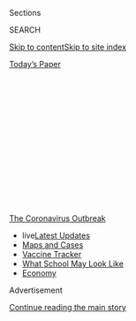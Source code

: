 <div id="app">

<div>

<div>

<div>

<div class="NYTAppHideMasthead css-1q2w90k e1suatyy0">

<div class="section css-ui9rw0 e1suatyy2">

<div class="css-eph4ug er09x8g0">

<div class="css-6n7j50">

</div>

<span class="css-1dv1kvn">Sections</span>

<div class="css-10488qs">

<span class="css-1dv1kvn">SEARCH</span>

</div>

[Skip to content](#site-content)[Skip to site
index](#site-index)

</div>

<div class="css-10698na e1huz5gh0">

</div>

</div>

<div id="masthead-bar-one" class="section hasLinks css-15hmgas e1csuq9d3">

<div class="css-uqyvli e1csuq9d0">

</div>

<div class="css-1uqjmks e1csuq9d1">

</div>

<div class="css-9e9ivx">

[](https://myaccount.nytimes.com/auth/login?response_type=cookie&client_id=vi)

</div>

<div class="css-1bvtpon e1csuq9d2">

[Today’s
Paper](https://www.nytimes.com/section/todayspaper)

</div>

</div>

</div>

</div>

<div data-aria-hidden="false">

<div id="site-content" data-role="main">

<div>

<div class="css-1aor85t" style="opacity:0.000000001;z-index:-1;visibility:hidden">

<div class="css-1hqnpie">

<div class="css-epjblv">

<span class="css-z6pdnw">Why Is There No Consensus About Reopening
Schools?</span>

</div>

<div class="css-k008qs">

<div class="css-1iwv8en">

<span class="css-18z7m18"></span>

<div>

<div>

</div>

</div>

</div>

<span class="css-1n6z4y">https://nyti.ms/2BCjBDc</span>

<div class="css-1705lsu">

<div class="css-4xjgmj">

<div class="css-4skfbu" data-role="toolbar" data-aria-label="Social Media Share buttons, Save button, and Comments Panel with current comment count" data-testid="share-tools">

  - 
  - 
  - 
  - 
    
    <div class="css-6n7j50">
    
    </div>

  - 
  - 

</div>

</div>

</div>

</div>

</div>

</div>

<div id="NYT_TOP_BANNER_REGION" class="css-13pd83m">

<div>

<div id="styln-prism-menu-1592847958612" class="section interactive-content interactive-size-medium css-1edisqu">

<div class="css-17ih8de interactive-body">

<div id="scroll-container" class="css-1gj85ro">

[<span class="styln-title-wrap"><span class="css-1pje3qr">The
Coronavirus</span><span class="css-1pje3qr">
Outbreak</span></span>](https://www.nytimes.com/news-event/coronavirus?action=click&pgtype=Article&state=default&region=TOP_BANNER&context=storylines_menu)

  - <span class="css-kqxiym" data-emphasize="true">live</span>[Latest
    Updates](https://www.nytimes.com/2020/08/01/world/coronavirus-covid-19.html?action=click&pgtype=Article&state=default&region=TOP_BANNER&context=storylines_menu)
  - [Maps and
    Cases](https://www.nytimes.com/interactive/2020/us/coronavirus-us-cases.html?action=click&pgtype=Article&state=default&region=TOP_BANNER&context=storylines_menu)
  - [Vaccine
    Tracker](https://www.nytimes.com/interactive/2020/science/coronavirus-vaccine-tracker.html?action=click&pgtype=Article&state=default&region=TOP_BANNER&context=storylines_menu)
  - [What School May Look
    Like](https://www.nytimes.com/interactive/2020/07/29/us/schools-reopening-coronavirus.html?action=click&pgtype=Article&state=default&region=TOP_BANNER&context=storylines_menu)
  - [Economy](https://www.nytimes.com/live/2020/07/31/business/stock-market-today-coronavirus?action=click&pgtype=Article&state=default&region=TOP_BANNER&context=storylines_menu)

</div>

</div>

</div>

</div>

</div>

<div id="top-wrapper" class="css-1sy8kpn">

<div id="top-slug" class="css-l9onyx">

Advertisement

</div>

[Continue reading the main
story](#after-top)

<div class="ad top-wrapper" style="text-align:center;height:100%;display:block;min-height:250px">

<div id="top" class="place-ad" data-position="top" data-size-key="top">

</div>

</div>

<div id="after-top">

</div>

</div>

<div id="sponsor-wrapper" class="css-1hyfx7x">

<div id="sponsor-slug" class="css-19vbshk">

Supported by

</div>

[Continue reading the main
story](#after-sponsor)

<div id="sponsor" class="ad sponsor-wrapper" style="text-align:center;height:100%;display:block">

</div>

<div id="after-sponsor">

</div>

</div>

[Studies
Show](/column/studies-show "Studies Show")

<div class="css-1vkm6nb ehdk2mb0">

# Why Is There No Consensus About Reopening Schools?

</div>

<div class="css-79elbk" data-testid="photoviewer-wrapper">

<div class="css-z3e15g" data-testid="photoviewer-wrapper-hidden">

</div>

<div class="css-1a48zt4 ehw59r15" data-testid="photoviewer-children">

![<span class="css-ach9cc e1z0qqy90" itemprop="copyrightHolder"><span class="css-1ly73wi e1tej78p0">Credit...</span><span><span>Illustration
by Ori
Toor</span></span></span>](https://static01.nyt.com/images/2020/08/02/magazine/02mag-studies-1/02mag-studies-1-articleLarge.jpg?quality=75&auto=webp&disable=upscale)

</div>

</div>

<div class="css-xt80pu e12qa4dv0">

<div class="css-18e8msd">

<div class="css-vp77d3 epjyd6m0">

<div class="css-1baulvz">

By <span class="css-1baulvz last-byline" itemprop="name">Kim
Tingley</span>

</div>

</div>

  - 
    
    <div class="css-1ea1lzw e16638kd2">
    
    Published July 29, 2020Updated July 31,
    2020
    
    </div>

  - 
    
    <div class="css-4xjgmj">
    
    <div class="css-pvvomx" data-role="toolbar" data-aria-label="Social Media Share buttons, Save button, and Comments Panel with current comment count" data-testid="share-tools">
    
      - 
      - 
      - 
      - 
        
        <div class="css-6n7j50">
        
        </div>
    
      - 
      - 
    
    </div>
    
    </div>

</div>

</div>

<div class="section meteredContent css-1r7ky0e" name="articleBody" itemprop="articleBody">

<div class="css-1fanzo5 StoryBodyCompanionColumn">

<div class="css-53u6y8">

Is it possible to [reopen school
buildings](https://www.nytimes.com/interactive/2020/07/31/us/coronavirus-school-reopening-risk.html)
in the fall in a way that keeps kids, educators, staff and their
families and communities safe from Covid-19? Is it possible *not* to do
so without harming them in other ways? Already, [school
closures](https://www.nytimes.com/2020/07/29/health/covid-school-reopening.html)
have set children behind academically. More than 20 million children
rely on school breakfasts and lunches. Too many parents face the choice
between losing their jobs or leaving their children at home
unsupervised. Vaccination rates for various dangerous diseases,
typically required before students can attend school, have plummeted.
Isolating children from their peers exacts social and emotional costs,
which differ by age group and are nearly impossible to quantify. And
whether schools reopen or remain closed, the risks are borne
disproportionately by low-income communities and people of color. “This
is really one of the most perplexing and complex issues I’ve ever faced
in 40 years,” says Dan M. Cooper, a professor of pediatrics at the
University of California, Irvine.

A flood of guidance has been issued in recent weeks, much of it urging
schools to reopen and suggesting safety precautions. Media outlets as
well have relayed reams of often conflicting expert advice on how to
weigh risks and benefits, to individuals and to society. In every case,
that calculation is constrained by major gaps in our understanding of
how Covid affects children and those in contact with them. Strong
evidence suggests that children are much less likely than adults to get
sick or die from the virus. (By July 9, data from most of the U.S.
showed that [nearly 242,000
children](https://services.aap.org/en/pages/2019-novel-coronavirus-covid-19-infections/children-and-covid-19-state-level-data-report/)
had tested positive for Covid, representing 8 percent of cases, the
American Academy of Pediatrics reports; they account for fewer than 3
percent of hospitalizations and fewer than 1 percent of deaths.)

But are children less likely to be infected, or just less likely to show
symptoms? Does the virus behave differently in grade-schoolers than in
high-schoolers? What factors determine whether children become seriously
ill? And, perhaps most crucial for schools, what are the odds that
students will transmit the virus to one another or to adults?

</div>

</div>

<div class="css-1fanzo5 StoryBodyCompanionColumn">

<div class="css-53u6y8">

One reason scientists have a lesser understanding of how the coronavirus
acts on children is that in March, at the outset of the pandemic, most
stricken countries simultaneously closed schools, shuttered businesses
and urged people to stay home, making it nearly impossible to separate
out the effect of school closures on rates of transmission in the
community. During a stay-at-home advisory in Switzerland, researchers
from Geneva University Hospitals tried to determine how vulnerable
various age groups were to infection. Beginning in April, they adapted a
health study already underway to test residents for coronavirus
antibodies. Subjects came in weekly and were invited to bring everyone
they lived with who was at least 5 to be tested, too. The results from
more than 2,700 participants over five weeks, [published in The
Lancet](https://www.thelancet.com/journals/lancet/article/PIIS0140-6736\(20\)31304-0/fulltext)
in June, showed that children ages 5 to 9 and adults over 65 were
significantly less likely to test positive than those between the ages
of 10 and 64. Of the 123 children in that age group, 21 were exposed to
an infected household member, but only one developed
antibodies.

</div>

</div>

<div class="css-79elbk" data-testid="photoviewer-wrapper">

<div class="css-z3e15g" data-testid="photoviewer-wrapper-hidden">

</div>

<div class="css-1a48zt4 ehw59r15" data-testid="photoviewer-children">

![<span class="css-ach9cc e1z0qqy90" itemprop="copyrightHolder"><span class="css-1ly73wi e1tej78p0">Credit...</span><span>Illustration
by Ori
Toor</span></span>](https://static01.nyt.com/images/2020/08/02/magazine/02mag-studies-2/02mag-studies-2-articleLarge.jpg?quality=75&auto=webp&disable=upscale)

</div>

</div>

<div class="css-1fanzo5 StoryBodyCompanionColumn">

<div class="css-53u6y8">

Large-scale randomized testing and contact tracing over time, which
would give a more complete picture of who transmits the virus and how,
hasn’t been done yet in schools. In July, in the journal Emerging
Infectious Diseases, researchers from the Korea Centers for Disease
Control and Prevention published [the results of tracing more
than 59,000
contacts](https://wwwnc.cdc.gov/eid/article/26/10/20-1315_article) of
5,706 coronavirus patients. Children younger than 10 were found to have
transmitted the virus much less than did those between 10 and 19, whose
transmission rate was equivalent to that of adults. But only 3 percent
of patients in that initial cohort were 19 and younger, and their having
been tested probably means they presented symptoms. It’s still unclear
how asymptomatic children, who are hard to identify, might spread the
virus; it’s also unclear if there are differences in transmission
between the ages of 10 and 19.

“A lot of the data we’re getting from different sources is messy and not
necessarily pointing in the same direction,” says Nicholas Davies, an
epidemiologist at the London School of Hygiene & Tropical Medicine. He
and colleagues used a statistical method called Bayesian inference to
test several hypotheses about children and Covid. These included the
premises that kids are being infected but not showing symptoms and that
kids are less susceptible to infection. Based on epidemiological data
from China, Italy, Japan, Singapore, Canada and South Korea, the
researchers concluded that both premises were probably true, to an
extent. Their findings, published in Nature Medicine in June, estimate
that [people under 20 are about half as
likely](https://www.nature.com/articles/s41591-020-0962-9) as older age
groups to become infected, and that among 10- to 19-year-olds who do get
the virus, only 21 percent will have clinical symptoms. They couldn’t
make finer age distinctions, nor say how likely any children are to
infect others.

None of these studies directly addresses the impact of reopening schools
on the spread of Covid. In fact, when researchers from the University of
Washington departments of global health and epidemiology began compiling
a summary of models from 15 other countries where students have
returned, they found “very few” scientific publications on the topic and
relied primarily on news reports. In nearly all countries, they
observed, schools adopted safety measures, including face masks and
social distancing. None of the countries (except Sweden, which kept many
schools open) resumed classes before national rates of infection had
significantly declined; there is no evidence to say what the outcome of
opening schools would be in areas of the U.S. where the virus is
surging. In Germany, where infection rates were higher than in other
European countries, the return of older students accompanied an
[increase in infections among one another but not
staff,](https://www.medrxiv.org/content/10.1101/2020.06.24.20139634v1.full.pdf)
according to a preprint led by researchers at the University of
Manchester and Public Health England.

In Israel, students and staff wore masks after schools reopened in early
May. But several weeks later, those rules were relaxed. According to
Haaretz, outbreaks began soon after, exposing thousands at schools to
infection, causing many of them to close down again. There’s “not clear
cause and effect” between the removal of masks and the outbreaks, says
the summary’s lead author, Brandon Guthrie, but it’s “circumstantial
evidence” that they offer some protection in classrooms. It also reveals
how unenforceable the health guidance schools are receiving can be.

</div>

</div>

<div class="css-1fanzo5 StoryBodyCompanionColumn">

<div class="css-53u6y8">

Cooper, co-author of a commentary in The Journal of Pediatrics in May
that highlights [the need for
collaboration](https://www.jpeds.com/article/S0022-3476\(20\)30608-9/fulltext#%20)
between local schools and public health officials, believes, in general,
that “schools need to reopen, and we need to study what happens in the
schools very, very carefully.” The C.D.C. could be “quite helpful,”
according to Anita Cicero, deputy director at the Johns Hopkins Center
for Health Security, if it “put out a model protocol” for researchers
trying to track Covid cases that emerge in schools “so everyone is
collecting data the same way.”

In May, the N.I.H. initiated a study to test thousands of children and
their families over six months to see who gets the virus, whether it’s
transmitted within the household and who develops Covid, while
collecting information about participants’ recent activities. That’s the
kind of detailed data collection needed to help determine under what
conditions schools are likely to endure outbreaks or contribute to
community spread. But none of that data will help us in time for the
start of the school year. Instead, without the ability to consistently
test students, get quick results and trace contacts, it will be
impossible for schools to tell who has the virus and whether it’s
circulating on campus; when students and staff inevitably get sick,
individual schools will have to debate shutting down or staying open
without any more useful information to guide them than they have now. To
all of America’s failures in the Covid-19 crisis, we should surely add
this one: the inability to get schools the tools and data they need to
strike the best possible balance between education and health.

</div>

</div>

</div>

<div>

</div>

<div>

</div>

<div>

</div>

<div>

<div id="bottom-wrapper" class="css-1ede5it">

<div id="bottom-slug" class="css-l9onyx">

Advertisement

</div>

[Continue reading the main
story](#after-bottom)

<div id="bottom" class="ad bottom-wrapper" style="text-align:center;height:100%;display:block;min-height:90px">

</div>

<div id="after-bottom">

</div>

</div>

</div>

</div>

</div>

## Site Index

<div>

</div>

## Site Information Navigation

  - [© <span>2020</span> <span>The New York Times
    Company</span>](https://help.nytimes.com/hc/en-us/articles/115014792127-Copyright-notice)

<!-- end list -->

  - [NYTCo](https://www.nytco.com/)
  - [Contact
    Us](https://help.nytimes.com/hc/en-us/articles/115015385887-Contact-Us)
  - [Work with us](https://www.nytco.com/careers/)
  - [Advertise](https://nytmediakit.com/)
  - [T Brand Studio](http://www.tbrandstudio.com/)
  - [Your Ad
    Choices](https://www.nytimes.com/privacy/cookie-policy#how-do-i-manage-trackers)
  - [Privacy](https://www.nytimes.com/privacy)
  - [Terms of
    Service](https://help.nytimes.com/hc/en-us/articles/115014893428-Terms-of-service)
  - [Terms of
    Sale](https://help.nytimes.com/hc/en-us/articles/115014893968-Terms-of-sale)
  - [Site
    Map](https://spiderbites.nytimes.com)
  - [Help](https://help.nytimes.com/hc/en-us)
  - [Subscriptions](https://www.nytimes.com/subscription?campaignId=37WXW)

</div>

</div>

</div>

</div>
